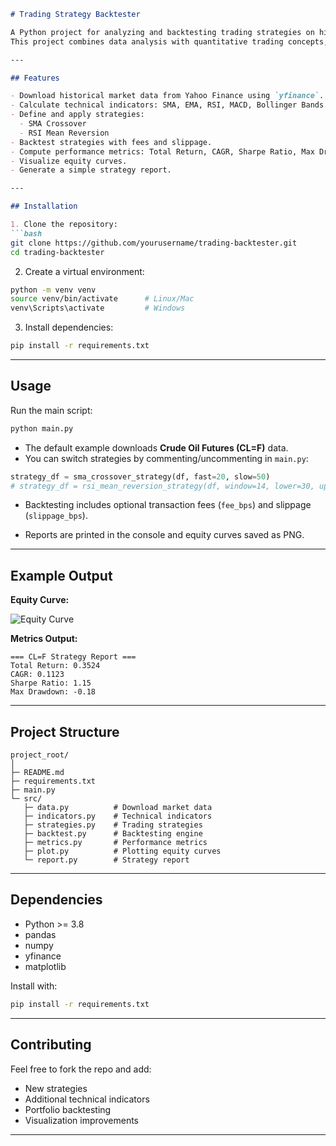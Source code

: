 
````markdown
# Trading Strategy Backtester

A Python project for analyzing and backtesting trading strategies on historical market data.  
This project combines data analysis with quantitative trading concepts, allowing you to test strategies like SMA crossovers and RSI mean-reversion on assets such as commodities, stocks, or indices.

---

## Features

- Download historical market data from Yahoo Finance using `yfinance`.
- Calculate technical indicators: SMA, EMA, RSI, MACD, Bollinger Bands.
- Define and apply strategies:
  - SMA Crossover
  - RSI Mean Reversion
- Backtest strategies with fees and slippage.
- Compute performance metrics: Total Return, CAGR, Sharpe Ratio, Max Drawdown.
- Visualize equity curves.
- Generate a simple strategy report.

---

## Installation

1. Clone the repository:
```bash
git clone https://github.com/yourusername/trading-backtester.git
cd trading-backtester
````

2. Create a virtual environment:

```bash
python -m venv venv
source venv/bin/activate      # Linux/Mac
venv\Scripts\activate         # Windows
```

3. Install dependencies:

```bash
pip install -r requirements.txt
```

---

## Usage

Run the main script:

```bash
python main.py
```

* The default example downloads **Crude Oil Futures (CL=F)** data.
* You can switch strategies by commenting/uncommenting in `main.py`:

```python
strategy_df = sma_crossover_strategy(df, fast=20, slow=50)
# strategy_df = rsi_mean_reversion_strategy(df, window=14, lower=30, upper=70)
```

* Backtesting includes optional transaction fees (`fee_bps`) and slippage (`slippage_bps`).

* Reports are printed in the console and equity curves saved as PNG.

---

## Example Output

**Equity Curve:**

![Equity Curve](CL=F_equity.png)

**Metrics Output:**

```
=== CL=F Strategy Report ===
Total Return: 0.3524
CAGR: 0.1123
Sharpe Ratio: 1.15
Max Drawdown: -0.18
```

---

## Project Structure

```
project_root/
│
├─ README.md
├─ requirements.txt
├─ main.py
└─ src/
   ├─ data.py          # Download market data
   ├─ indicators.py    # Technical indicators
   ├─ strategies.py    # Trading strategies
   ├─ backtest.py      # Backtesting engine
   ├─ metrics.py       # Performance metrics
   ├─ plot.py          # Plotting equity curves
   └─ report.py        # Strategy report
```

---

## Dependencies

* Python >= 3.8
* pandas
* numpy
* yfinance
* matplotlib

Install with:

```bash
pip install -r requirements.txt
```

---

## Contributing

Feel free to fork the repo and add:

* New strategies
* Additional technical indicators
* Portfolio backtesting
* Visualization improvements

---


